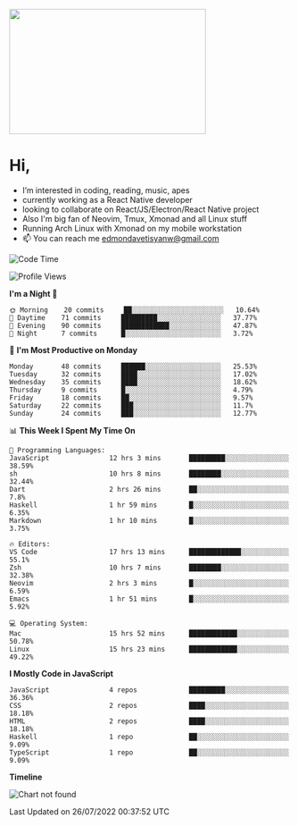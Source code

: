 <kbd><img src="https://c.tenor.com/76XxFDBUu48AAAAC/frustrated-mad.gif" width="352" height="224" /></kbd>
#  Hi,
-  I’m interested in coding, reading, music, apes
-  currently working as a React Native developer
-  looking to collaborate on React/JS/Electron/React Native project
-  Also I'm big fan of Neovim, Tmux, Xmonad and all Linux stuff
-  Running Arch Linux with Xmonad on my mobile workstation
- 📫 You can reach me edmondavetisyanw@gmail.com
<!---
edavetisyan/edavetisyan is a ✨ special ✨ repository because its `README.md` (this file) appears on your GitHub profile.
You can click the Preview link to take a look at your changes.
--->

<!--START_SECTION:waka-->
![Code Time](http://img.shields.io/badge/Code%20Time-580%20hrs%2012%20mins-blue)

![Profile Views](http://img.shields.io/badge/Profile%20Views-261-blue)

**I'm a Night 🦉** 

```text
🌞 Morning    20 commits     ██░░░░░░░░░░░░░░░░░░░░░░░   10.64% 
🌆 Daytime    71 commits     █████████░░░░░░░░░░░░░░░░   37.77% 
🌃 Evening    90 commits     ████████████░░░░░░░░░░░░░   47.87% 
🌙 Night      7 commits      █░░░░░░░░░░░░░░░░░░░░░░░░   3.72%

```
📅 **I'm Most Productive on Monday** 

```text
Monday       48 commits     ██████░░░░░░░░░░░░░░░░░░░   25.53% 
Tuesday      32 commits     ████░░░░░░░░░░░░░░░░░░░░░   17.02% 
Wednesday    35 commits     ████░░░░░░░░░░░░░░░░░░░░░   18.62% 
Thursday     9 commits      █░░░░░░░░░░░░░░░░░░░░░░░░   4.79% 
Friday       18 commits     ██░░░░░░░░░░░░░░░░░░░░░░░   9.57% 
Saturday     22 commits     ███░░░░░░░░░░░░░░░░░░░░░░   11.7% 
Sunday       24 commits     ███░░░░░░░░░░░░░░░░░░░░░░   12.77%

```


📊 **This Week I Spent My Time On** 

```text
💬 Programming Languages: 
JavaScript               12 hrs 3 mins       █████████░░░░░░░░░░░░░░░░   38.59% 
sh                       10 hrs 8 mins       ████████░░░░░░░░░░░░░░░░░   32.44% 
Dart                     2 hrs 26 mins       ██░░░░░░░░░░░░░░░░░░░░░░░   7.8% 
Haskell                  1 hr 59 mins        █░░░░░░░░░░░░░░░░░░░░░░░░   6.35% 
Markdown                 1 hr 10 mins        █░░░░░░░░░░░░░░░░░░░░░░░░   3.75%

🔥 Editors: 
VS Code                  17 hrs 13 mins      █████████████░░░░░░░░░░░░   55.1% 
Zsh                      10 hrs 7 mins       ████████░░░░░░░░░░░░░░░░░   32.38% 
Neovim                   2 hrs 3 mins        █░░░░░░░░░░░░░░░░░░░░░░░░   6.59% 
Emacs                    1 hr 51 mins        █░░░░░░░░░░░░░░░░░░░░░░░░   5.92%

💻 Operating System: 
Mac                      15 hrs 52 mins      ████████████░░░░░░░░░░░░░   50.78% 
Linux                    15 hrs 23 mins      ████████████░░░░░░░░░░░░░   49.22%

```

**I Mostly Code in JavaScript** 

```text
JavaScript               4 repos             █████████░░░░░░░░░░░░░░░░   36.36% 
CSS                      2 repos             ████░░░░░░░░░░░░░░░░░░░░░   18.18% 
HTML                     2 repos             ████░░░░░░░░░░░░░░░░░░░░░   18.18% 
Haskell                  1 repo              ██░░░░░░░░░░░░░░░░░░░░░░░   9.09% 
TypeScript               1 repo              ██░░░░░░░░░░░░░░░░░░░░░░░   9.09%

```


**Timeline**

![Chart not found](https://raw.githubusercontent.com/edavetisyan/edavetisyan/main/charts/bar_graph.png) 


 Last Updated on 26/07/2022 00:37:52 UTC
<!--END_SECTION:waka-->
